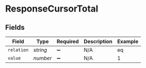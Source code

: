 # ResponseCursorTotal


## Fields

| Field              | Type               | Required           | Description        | Example            |
| ------------------ | ------------------ | ------------------ | ------------------ | ------------------ |
| `relation`         | *string*           | :heavy_minus_sign: | N/A                | eq                 |
| `value`            | *number*           | :heavy_minus_sign: | N/A                | 1                  |